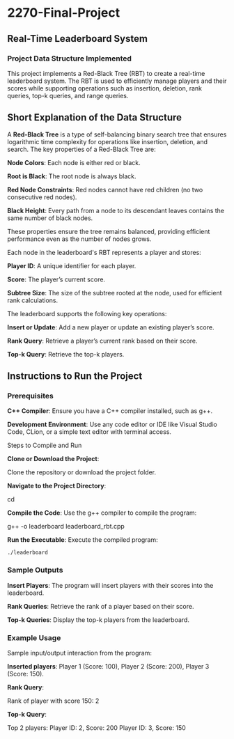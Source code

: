 # 2270-Final-Project
## Real-Time Leaderboard System
### Project Data Structure Implemented

This project implements a Red-Black Tree (RBT) to create a real-time leaderboard system. The RBT is used to efficiently manage players and their scores while supporting operations such as insertion, deletion, rank queries, top-k queries, and range queries.

## Short Explanation of the Data Structure

A **Red-Black Tree** is a type of self-balancing binary search tree that ensures logarithmic time complexity for operations like insertion, deletion, and search. The key properties of a Red-Black Tree are:

**Node Colors**: Each node is either red or black.

**Root is Black**: The root node is always black.

**Red Node Constraints**: Red nodes cannot have red children (no two consecutive red nodes).

**Black Height**: Every path from a node to its descendant leaves contains the same number of black nodes.

These properties ensure the tree remains balanced, providing efficient performance even as the number of nodes grows.

Each node in the leaderboard's RBT represents a player and stores:

**Player ID**: A unique identifier for each player.

**Score**: The player’s current score.

**Subtree Size**: The size of the subtree rooted at the node, used for efficient rank calculations.

The leaderboard supports the following key operations:

**Insert or Update**: Add a new player or update an existing player’s score.

**Rank Query**: Retrieve a player’s current rank based on their score.

**Top-k Query**: Retrieve the top-k players.

## Instructions to Run the Project
### Prerequisites

**C++ Compiler**: Ensure you have a C++ compiler installed, such as g++.

**Development Environment**: Use any code editor or IDE like Visual Studio Code, CLion, or a simple text editor with terminal access.

Steps to Compile and Run

**Clone or Download the Project**:

Clone the repository or download the project folder.

**Navigate to the Project Directory**:

cd <project-directory>

**Compile the Code**:
Use the g++ compiler to compile the program:

g++ -o leaderboard leaderboard_rbt.cpp

**Run the Executable**:
Execute the compiled program:
```
./leaderboard
```

### Sample Outputs

**Insert Players**:
The program will insert players with their scores into the leaderboard.

**Rank Queries**:
Retrieve the rank of a player based on their score.

**Top-k Queries**:
Display the top-k players from the leaderboard.

### Example Usage

Sample input/output interaction from the program:

**Inserted players**: Player 1 (Score: 100), Player 2 (Score: 200), Player 3 (Score: 150).

**Rank Query**:

Rank of player with score 150: 2

**Top-k Query**:

Top 2 players:
Player ID: 2, Score: 200
Player ID: 3, Score: 150


